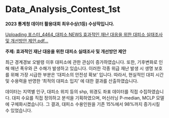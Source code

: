 # Data_Analysis_Contest_1st
**2023 통계청 데이터 활용대회 최우수상(1등) 수상작입니다.**

[Uploading 포스터_4464_대피소 NEWS 효과적인 재난 대응을 위한 대피소 실태조사 및 개선방안 제안.pdf…]()


**주제: 효과적인 재난 대응을 위한 대피소 실태조사 및 개선방안 제안**

최근 경계경보 오발령 이후 대피소에 관한 관심이 증가하였습니다. 또한, 기후변화로 인해 매년 폭우와 큰 수해가 발생하고 있습니다. 이러한 각종 위급 재난 발생 시 생명 보호를 위해 가장 시급한 부분은 ‘대피소의 안전성 확보’ 입니다. 따라서, 현실적인 대피 시간 및 수용력을 반영한 ‘최적의 대피소 입지’ 에 대한 결과를 산출하였습니다.

데이터는 지역별 인구, 대피소 위치 등의 shp, 위경도 좌표 데이터를 직접 수집하였습니다. 대피 수요를 직접 정의하고 분석을 기획하였으며, 머신러닝 P-median, MCLP 모델에 구체화시켰습니다. 그 결과, 대피소 수용인원을 기존 15%에서 98%까지 증가시킬 수 있었습니다.
